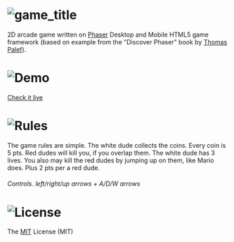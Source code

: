![game_title](http://i.imgur.com/vEFuRHk.png)
==============
2D arcade game written on [Phaser](http://phaser.io "Phaser.io") Desktop and Mobile HTML5 game framework (based on example from the "Discover Phaser" book by [Thomas Palef](https://twitter.com/thomaspalef)).




![Demo](http://i.imgur.com/mJ8EtFR.png)
=====================
[Check it live](http://dmaslov.github.io/super-coin-box "Super Coin Box")


![Rules](http://i.imgur.com/unUrMPC.png)
=====================
The game rules are simple. The white dude collects the coins. Every coin is 5 pts. Red dudes will kill you, if you overlap them. The white dude has 3 lives. You also may kill the red dudes by jumping up on them, like Mario does. Plus 2 pts per a red dude.

###### Controls. left/right/up arrows + A/D/W arrows


![License](http://i.imgur.com/s8h40HC.png)
=====================
The [MIT](https://github.com/dmaslov/super-coin-box/blob/master/LICENSE "The MIT License") License (MIT)

